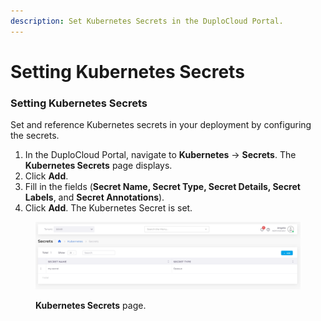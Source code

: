 ```yaml
---
description: Set Kubernetes Secrets in the DuploCloud Portal.
---
```


# Setting Kubernetes Secrets

### Setting Kubernetes Secrets

Set and reference Kubernetes secrets in your deployment by configuring the secrets.&#x20;

1. In the DuploCloud Portal, navigate to **Kubernetes** -> **Secrets**. The **Kubernetes Secrets** page displays.
2. Click **Add**.&#x20;
3. Fill in the fields (**Secret Name, Secret Type, Secret Details, Secret Labels**, and **Secret Annotations**).
4. Click **Add**. The Kubernetes Secret is set.

<figure><img src="../../.gitbook/assets/screenshot-nimbusweb.me-2024.02.14-14_46_22.png" alt=""><figcaption><p><strong>Kubernetes Secrets</strong> page.</p></figcaption></figure>
